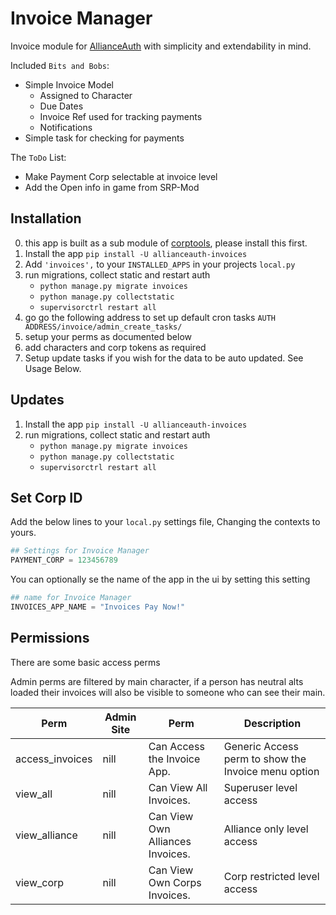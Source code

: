 # Invoice Manager

Invoice module for [AllianceAuth](https://gitlab.com/allianceauth/allianceauth) with simplicity and extendability in mind.

Included `Bits and Bobs`:

- Simple Invoice Model
  - Assigned to Character
  - Due Dates
  - Invoice Ref used for tracking payments
  - Notifications
- Simple task for checking for payments

The `ToDo` List:

- Make Payment Corp selectable at invoice level
- Add the Open info in game from SRP-Mod

## Installation

0.  this app is built as a sub module of [corptools](https://github.com/pvyParts/allianceauth-corp-tools), please install this first.
1.  Install the app `pip install -U allianceauth-invoices`
2.  Add `'invoices',` to your `INSTALLED_APPS` in your projects `local.py`
3.  run migrations, collect static and restart auth
    - `python manage.py migrate invoices`
    - `python manage.py collectstatic`
    - `supervisorctrl restart all`
4.  go go the following address to set up default cron tasks `AUTH ADDRESS/invoice/admin_create_tasks/`
5.  setup your perms as documented below
6.  add characters and corp tokens as required
7.  Setup update tasks if you wish for the data to be auto updated. See Usage Below.

## Updates

1.  Install the app `pip install -U allianceauth-invoices`
2.  run migrations, collect static and restart auth
    - `python manage.py migrate invoices`
    - `python manage.py collectstatic`
    - `supervisorctrl restart all`

## Set Corp ID

Add the below lines to your `local.py` settings file, Changing the contexts to yours.

```python
## Settings for Invoice Manager
PAYMENT_CORP = 123456789
```

You can optionally se the name of the app in the ui by setting this setting

```python
## name for Invoice Manager
INVOICES_APP_NAME = "Invoices Pay Now!"
```

## Permissions

There are some basic access perms

Admin perms are filtered by main character, if a person has neutral alts loaded their invoices will also be visible to someone who can see their main.

| Perm            | Admin Site | Perm                             | Description                                         |
| --------------- | ---------- | -------------------------------- | --------------------------------------------------- |
| access_invoices | nill       | Can Access the Invoice App.      | Generic Access perm to show the Invoice menu option |
| view_all        | nill       | Can View All Invoices.           | Superuser level access                              |
| view_alliance   | nill       | Can View Own Alliances Invoices. | Alliance only level access                          |
| view_corp       | nill       | Can View Own Corps Invoices.     | Corp restricted level access                        |
